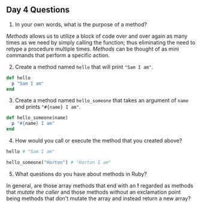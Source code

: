 ## Day 4 Questions

1. In your own words, what is the purpose of a method?

*Methods* allows us to utilize a block of code over and over again as
many times as we need by simply calling the function; thus eliminating the need to retype a procedure multiple times. *Methods* can be thought
of as mini commands that perform a specific action.  

2. Create a method named `hello` that will print `"Sam I am"`.

``` ruby
def hello
  p "Sam I am"
end
```

3. Create a method named `hello_someone` that takes an argument of `name` and prints `"#{name} I am"`.

``` ruby
def hello_someone(name)
  p "#{name} I am"
end
```

4. How would you call or execute the method that you created above?

``` ruby
hello # "Sam I am"

hello_someone("Horton") # "Horton I am"
```

5. What questions do you have about methods in Ruby?

In general, are those array methods that end with an **!** regarded as methods that *mutate the caller* and those methods without an exclamation point being methods that don't mutate the array and instead return a new array?
